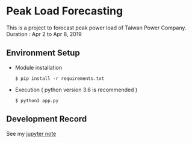 # Peak Load Forecasting
This is a project to forecast peak power load of Taiwan Power Company.<br>
Duration : Apr 2 to Apr 8, 2019
## Environment Setup
* Module installation
    ```
    $ pip install -r requirements.txt
    ```
* Execution ( python version 3.6 is recommended )
    ```
    $ python3 app.py
    ```
## Development Record
See my [jupyter note](https://nbviewer.jupyter.org/github/bauuuu1021/peak-load-forecasting/blob/master/forecasting.ipynb)
